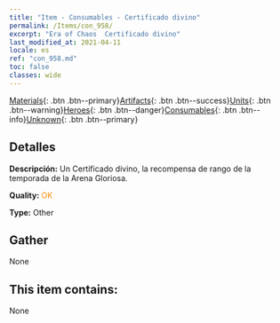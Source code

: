 ```yaml
---
title: "Item - Consumables - Certificado divino"
permalink: /Items/con_958/
excerpt: "Era of Chaos  Certificado divino"
last_modified_at: 2021-04-11
locale: es
ref: "con_958.md"
toc: false
classes: wide
---
```

 [Materials](/es/Items/){: .btn .btn--primary}[Artifacts](/es/Items/Artifacts/){: .btn .btn--success}[Units](/es/Items/Units/){: .btn .btn--warning}[Heroes](/es/Items/Heroes/){: .btn .btn--danger}[Consumables](/es/Items/Consumables/){: .btn .btn--info}[Unknown](/es/Items/Unknown/){: .btn .btn--primary}

## Detalles
 **Descripción:** Un Certificado divino, la recompensa de rango de la temporada de la Arena Gloriosa.

 **Quality:** <span style="color: #FF8C00">OK</span>

 **Type:** Other

## Gather

  None

## This item contains:

  None


